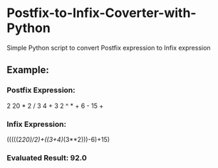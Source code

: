 # Postfix-to-Infix-Coverter-with-Python
Simple Python script to convert Postfix expression to Infix expression 
## Example:
### Postfix Expression: 
2 20 * 2 / 3 4 + 3 2 ^ * + 6 - 15 +
### Infix Expression: 
(((((2*20)/2)+((3+4)*(3**2)))-6)+15)
### Evaluated Result: 92.0
